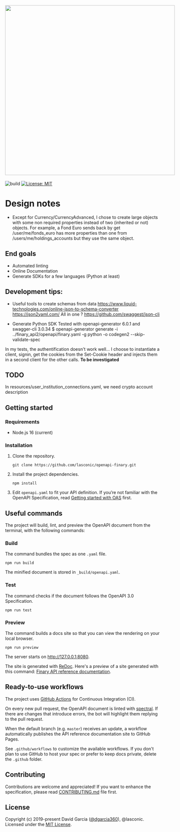 <h1 align="center">
  <div style="display:inline-block;vertical-align: middle;">
      <img src="" width="550"/>
  </div>
</h1>

![build](https://github.com/lasconic/openapi-finary/workflows/build/badge.svg)
[![License: MIT](https://img.shields.io/badge/License-MIT-yellow.svg)](https://opensource.org/licenses/MIT)


# Design notes

* Except for Currency/CurrencyAdvanced, I chose to create large objects with some non required properties instead of two (inherited or not) objects.
For example, a Fond Euro sends back by get /user/me/fonds_euro has more properties than one from /users/me/holdings_accounts but they use the same object.


## End goals


* Automated linting
* Online Documentation 
* Generate SDKs for a few languages (Python at least)


## Development tips:

* Useful tools to create schemas from data
https://www.liquid-technologies.com/online-json-to-schema-converter
https://json2yaml.com/
All in one ? https://github.com/swaggest/json-cli


* Generate Python SDK 
Tested with openapi-generator 6.0.1 and swagger-cli 3.0.34 
$ openapi-generator generate -i ../finary_api2/openapi/finary.yaml -g python -o codegen2 --skip-validate-spec

In my tests, the authentification doesn't work well... I choose to instantiate a client, signin, 
get the cookies from the Set-Cookie header and injects them in a second client for the other calls.
**To be investigated**


## TODO
In resources/user_institution_connections.yaml, we need crypto account description


## Getting started

### Requirements

* Node.js 16 (current)

### Installation

1. Clone the repository.

    ```
    git clone https://github.com/lasconic/openapi-finary.git
    ```

2. Install the project dependencies.

    ```
    npm install
    ```

3. Edit `openapi.yaml` to fit your API definition. If you’re not familiar with the OpenAPI Specification, read [Getting started with OAS](https://swagger.io/solutions/getting-started-with-oas/) first.

## Useful commands

The project will build, lint, and preview the OpenAPI document from the terminal, with the following commands:

### Build

The command bundles the spec as one `.yaml` file.

```
npm run build
```

The minified document is stored in `_build/openapi.yaml`.

### Test

The command checks if the document follows the OpenAPI 3.0 Specification.

```
npm run test
```

### Preview

The command builds a docs site so that you can view the rendering on your local browser.

```
npm run preview
```

The server starts on http://127.0.0.1:8080.

The site is generated with [ReDoc](https://github.com/Redocly/redoc).
Here's a preview of a site generated with this command: [Finary API reference documentation](https://lasconic.github.io/openapi-finary/).

## Ready-to-use workflows

The project uses [GitHub Actions](https://github.com/features/actions) for Continuous Integration (CI).

On every new pull request, the OpenAPI document is linted with [spectral](https://github.com/stoplightio/spectral). If there are changes that introduce errors, the bot will highlight them replying to the pull request.

When the default branch (e.g. `master`) receives an update, a workflow automatically publishes the API reference documentation site to GitHub Pages.

See `.github/workflows` to customize the available workflows. If you don't plan to use GitHub to host your spec or prefer to keep docs private, delete the `.github` folder.

## Contributing

Contributions are welcome and appreciated! 
If you want to enhance the specification, please read [CONTRIBUTING.md](CONTRIBUTING.md) file first.

## License

Copyright (c) 2019-present David Garcia ([@dgarcia360](https://davidgarcia.dev)), @lasconic. Licensed under the [MIT License](LICENSE.md).



